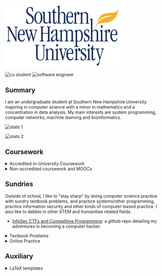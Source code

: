 
<img src="./banner.jpg" width="375px;" />

![cs student](https://img.shields.io/badge/CS-student-f39f37)
![software engineer](https://img.shields.io/badge/software-engineer-f39f37)

## Summary

I am an undergraduate student at Southern New Hampshire University majoring in computer science with a minor in mathematics and a concentration in data analysis. My main interests are system programming, computer networks, machine learning and bioinformatics.

![stats 1](https://github-readme-stats.vercel.app/api?username=Alekseyyy&show_icons=true)

![stats 2](https://github-readme-stats.vercel.app/api/top-langs/?username=Alekseyyy&langs_count=14&layout=compact)

## Coursework

<details>
<summary>Accredited In-University Coursework</summary>

|__Course name__|__Course number__|__Course files__|
|-|-|-|
|Precalculus|MAT140|[here](./coursework/MAT140/)|
|Perspectives in social science|SCS100|[here](./coursework/SCS100/)|
|Applied social science|SCS200|[here](./coursework/SCS200/)|

</details>

<details>
<summary>Non-accredited coursework and MOOCs</summary>

|__Course name__|__Course number__|__Course files__|
|-|-|-|
|DataQuest|n/a|[here](./coursework/MOOC/dataquest/README.md)|
|Kaggle|n/a|[here](./coursework/MOOC/kaggle/README.md)|

</details>

## Sundries

Outside of school, I like to "stay sharp" by doing computer science practice with sundry textbook problems, and practice systems/other programming, practice information security and other kinds of computer-based practice. I also like to dabble in other STEM and humanities related fields.

* [InfoSec CTFs and Competitive Programming](https://github.com/Alekseyyy/ctfs): a github repo detailing my adventures in becoming a computer hacker.

<details>
<summary>Textbook Problems</summary>

* [Doing Math with Python (ISBN-13: 978-1-59327-640-9)](./sundries/Books/ISBN-13_978-1-59327-640-9/): and introduction to computer algebra, plotting and other computer-driven  with Python.
* [Matter and Interactions: Fourth Edition (ISBN-13: 978-1-59327-640-9)](./sundries/Books/ISBN-13_978-1118875865/): a physics textbook that has both manually-done, hand-written physics problems and computational physics problems.

</details>

<details>
<summary>Online Practice</summary>

* [Project Euler](./sundries/ProjectEuler)

</details>

## Auxiliary

<details>
<summary>LaTeX templates</summary>

* [APA paper](./auxiliary/latex-templates/apa-paper/)
* [RESEARCHERS.ONE paper](./auxiliary/latex-templates/resone-paper/)

</details>
